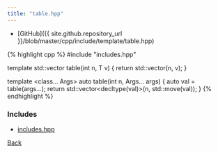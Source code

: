 ```yaml
---
title: "table.hpp"
---
```


- [GitHub]({{ site.github.repository_url }}/blob/master/cpp/include/template/table.hpp)

{% highlight cpp %}
#include "includes.hpp"

template <typename T> std::vector<T> table(int n, T v) {
  return std::vector<T>(n, v);
}

template <class... Args> auto table(int n, Args... args) {
  auto val = table(args...);
  return std::vector<decltype(val)>(n, std::move(val));
}
{% endhighlight %}

### Includes

- [includes.hpp](includes)

[Back](../..)

